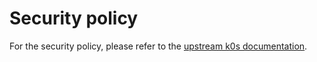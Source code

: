 # Security policy

For the security policy, please refer to the [upstream k0s documentation](https://github.com/k0sproject/k0s/blob/main/SECURITY.md).
